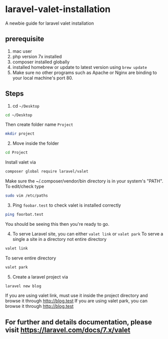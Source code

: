 # laravel-valet-installation
A newbie guide for laravel valet installation

## prerequisite
1) mac user
2) php version 7x installed
3) composer installed globally
4) installed homebrew or update to latest version using `brew update`
5) Make sure no other programs such as Apache or Nginx are binding to your local machine's port 80.

## Steps
1) cd `~/Desktop`
```bash
cd ~/Desktop
```
Then create folder name `Project`
```bash
mkdir project
```

2) Move inside the folder
```bash
cd Project
```
Install valet via
```bash
composer global require laravel/valet
```
Make sure the ~/.composer/vendor/bin directory is in your system's "PATH".
To edit/check type
```bash
sudo vim /etc/paths
```
 
3) Ping `foobar.test` to check valet is installed correctly
```bash
ping foorbat.test
```
You should be seeing this then you're ready to go.

4) To serve Laravel site, you can either `valet link` or `valet park`
To serve a single a site in a directory not entire directory
```bash
valet link
```
To serve entire directory
```bash
valet park
```

5) Create a laravel project via
```bash
laravel new blog
```
If you are using valet link, must use it inside the project directory and browse it through http://blog.test
If you are using valet park, you can browse it through http://blog.test

## For further and details documentation, please visit https://laravel.com/docs/7.x/valet

